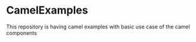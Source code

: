 # CamelExamples
This repository is having camel examples with basic use case of the camel components
